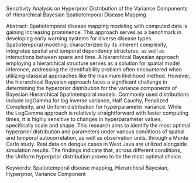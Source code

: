 Sensitivity Analysis on Hyperprior Distribution of the Variance Components of Hierarchical Bayesian Spatiotemporal Disease Mapping 

Abstract: 
Spatiotemporal disease mapping modeling with computed data is gaining increasing prominence. 
This approach serves as a benchmark in developing early warning systems for diverse disease types. 
Spatiotemporal modeling, characterized by its inherent complexity, integrates spatial and temporal dependency structures, as well as interactions between space and time. 
A hierarchical Bayesian approach employing a hierarchical structure serves as a solution for spatial model inference, addressing the identifiability problem often encountered when utilizing classical approaches like the maximum likelihood method. 
However, the hierarchical Bayesian approach faces a significant challenge in determining the hyperprior distribution for the variance components of Bayesian Hierarchical Spatiotemporal models. 
Commonly used distributions include logGamma for log inverse variance, Half Cauchy, Penalized Complexity, and Uniform distribution for hyperparameter variance. 
While the LogGamma approach is relatively straightforward with faster computing times, it is highly sensitive to changes in hyperparameter values, specifically scale and shape. 
This research aims to identify the most optimal hyperprior distribution and parameters under various conditions of spatial and temporal autocorrelation, as well as observation units, through a Monte Carlo study. Real data on dengue cases in West Java are utilized alongside simulation results. 
The findings indicate that, across different conditions, the Uniform hyperprior distribution proves to be the most optimal choice. 

Keywords: Spatiotemporal disease mapping, Hierarchical Bayesian, Hyperprior, Variance Component
